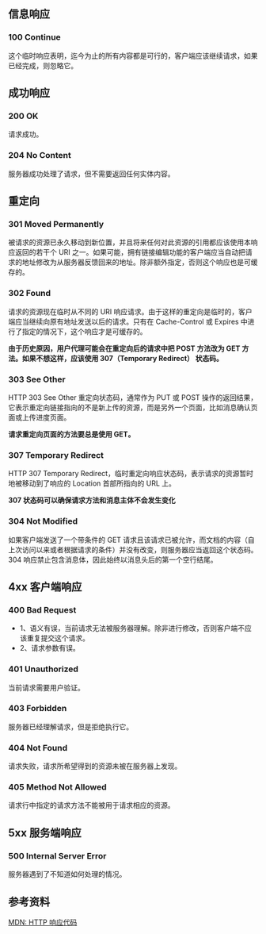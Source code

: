 ## 信息响应

### 100 Continue

这个临时响应表明，迄今为止的所有内容都是可行的，客户端应该继续请求，如果已经完成，则忽略它。

## 成功响应

### 200 OK

请求成功。

### 204 No Content

服务器成功处理了请求，但不需要返回任何实体内容。

## 重定向

### 301 Moved Permanently

被请求的资源已永久移动到新位置，并且将来任何对此资源的引用都应该使用本响应返回的若干个 URI 之一。如果可能，拥有链接编辑功能的客户端应当自动把请求的地址修改为从服务器反馈回来的地址。除非额外指定，否则这个响应也是可缓存的。

### 302 Found

请求的资源现在临时从不同的 URI 响应请求。由于这样的重定向是临时的，客户端应当继续向原有地址发送以后的请求。只有在 Cache-Control 或 Expires 中进行了指定的情况下，这个响应才是可缓存的。

**由于历史原因，用户代理可能会在重定向后的请求中把 POST 方法改为 GET 方法。如果不想这样，应该使用 307（Temporary Redirect） 状态码。**

### 303 See Other

HTTP 303 See Other 重定向状态码，通常作为 PUT 或 POST 操作的返回结果，它表示重定向链接指向的不是新上传的资源，而是另外一个页面，比如消息确认页面或上传进度页面。

**请求重定向页面的方法要总是使用 GET。**

### 307 Temporary Redirect

HTTP 307 Temporary Redirect，临时重定向响应状态码，表示请求的资源暂时地被移动到了响应的 Location 首部所指向的 URL 上。

**307 状态码可以确保请求方法和消息主体不会发生变化**

### 304 Not Modified

如果客户端发送了一个带条件的 GET 请求且该请求已被允许，而文档的内容（自上次访问以来或者根据请求的条件）并没有改变，则服务器应当返回这个状态码。304 响应禁止包含消息体，因此始终以消息头后的第一个空行结尾。

## 4xx 客户端响应

### 400 Bad Request

- 1、语义有误，当前请求无法被服务器理解。除非进行修改，否则客户端不应该重复提交这个请求。
- 2、请求参数有误。

### 401 Unauthorized

当前请求需要用户验证。

### 403 Forbidden

服务器已经理解请求，但是拒绝执行它。

### 404 Not Found

请求失败，请求所希望得到的资源未被在服务器上发现。

### 405 Method Not Allowed

请求行中指定的请求方法不能被用于请求相应的资源。

## 5xx 服务端响应

### 500 Internal Server Error

服务器遇到了不知道如何处理的情况。

## 参考资料

[MDN: HTTP 响应代码](https://developer.mozilla.org/zh-CN/docs/Web/HTTP/Status)
